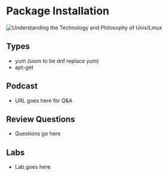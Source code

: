# Package Installation
![Understanding the Technology and Philosophy of Unix/Linux](http://imgs.xkcd.com/comics/2038.png "Understanding the Technology and Philosophy of Unix/Linux")

## Types

  * yum (soon to be dnf replace yum)
  * apt-get 

## Podcast	

  * URL goes here for Q&A
  
## Review Questions

  * Questions go here
  
## Labs

  * Lab goes here
  